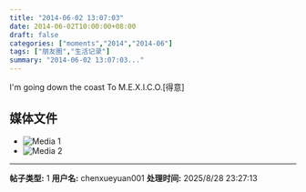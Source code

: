 ```yaml
---
title: "2014-06-02 13:07:03"
date: 2014-06-02T10:00:00+08:00
draft: false
categories: ["moments","2014","2014-06"]
tags: ["朋友圈","生活记录"]
summary: "2014-06-02 13:07:03..."
---
```


I'm going down the coast
To M.E.X.I.C.O.[得意]

## 媒体文件

- ![Media 1](/Moments/photos/2014-06-02/201406021307030.jpg)
- ![Media 2](/Moments/photos/2014-06-02/201406021307031.jpg)

---

**帖子类型:** 1
**用户名:** chenxueyuan001
**处理时间:** 2025/8/28 23:27:13